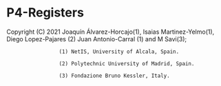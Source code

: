 # P4-Registers

Copyright (C) 2021 Joaquín Álvarez-Horcajo(1), Isaias Martinez-Yelmo(1), Diego Lopez-Pajares (2) Juan Antonio-Carral (1) and M Savi(3);


                     (1) NetIS, University of Alcala, Spain.
                     
                     (2) Polytechnic University of Madrid, Spain.
                     
                     (3) Fondazione Bruno Kessler, Italy.



